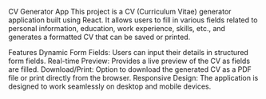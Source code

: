 CV Generator App
This project is a CV (Curriculum Vitae) generator application built using React. It allows users to fill in various fields related to personal information, education, work experience, skills, etc., and generates a formatted CV that can be saved or printed.

Features
Dynamic Form Fields: Users can input their details in structured form fields.
Real-time Preview: Provides a live preview of the CV as fields are filled.
Download/Print: Option to download the generated CV as a PDF file or print directly from the browser.
Responsive Design: The application is designed to work seamlessly on desktop and mobile devices.
